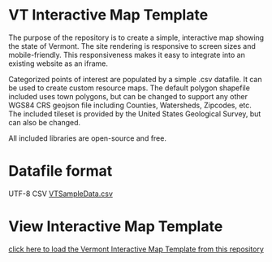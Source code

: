# VT Interactive Map Template

The purpose of the repository is to create a simple, interactive map showing the state of Vermont. The site rendering is responsive to screen sizes and mobile-friendly.  This responsiveness makes it easy to integrate into an existing website as an iframe.

Categorized points of interest are populated by a simple .csv datafile.  It can be used to create custom resource maps.  The default polygon shapefile included uses town polygons, but can be changed to support any other WGS84 CRS geojson file including Counties, Watersheds, Zipcodes, etc.  The included tileset is provided by the United States Geological Survey, but can also be changed.

All included libraries are open-source and free.

# Datafile format

UTF-8 CSV
[VTSampleData.csv](https://github.com/JKnightVT/VT-Map-Template/blob/main/data/VTSampleData.csv)

# View Interactive Map Template

[click here to load the Vermont Interactive Map Template from this repository](https://jknightvt.github.io/VT-Map-Template/)
